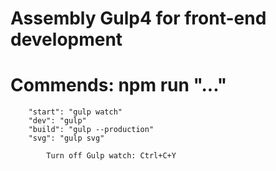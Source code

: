 # Assembly Gulp4 for front-end development

# Commends: npm run "..."

    	"start": "gulp watch"
    	"dev": "gulp"
    	"build": "gulp --production"
    	"svg": "gulp svg"

    		Turn off Gulp watch: Ctrl+C+Y
